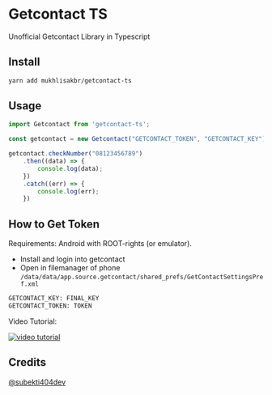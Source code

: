 # Getcontact TS

Unofficial Getcontact Library in Typescript

## Install

```bash
yarn add mukhlisakbr/getcontact-ts
```

## Usage

```typescript
import Getcontact from 'getcontact-ts';

const getcontact = new Getcontact("GETCONTACT_TOKEN", "GETCONTACT_KEY");

getcontact.checkNumber("08123456789")
    .then((data) => {
        console.log(data);
    })
    .catch((err) => {
        console.log(err);
    })
```

## How to Get Token

Requirements: Android with ROOT-rights (or emulator).

- Install and login into getcontact
- Open in filemanager of phone `/data/data/app.source.getcontact/shared_prefs/GetContactSettingsPref.xml`

```bash
GETCONTACT_KEY: FINAL_KEY
GETCONTACT_TOKEN: TOKEN
```

Video Tutorial:

[![video tutorial](https://img.youtube.com/vi/sFuAMxQLVdg/0.jpg)](https://www.youtube.com/watch?v=sFuAMxQLVdg)

## Credits

[@subekti404dev](https://github.com/subekti404dev)
